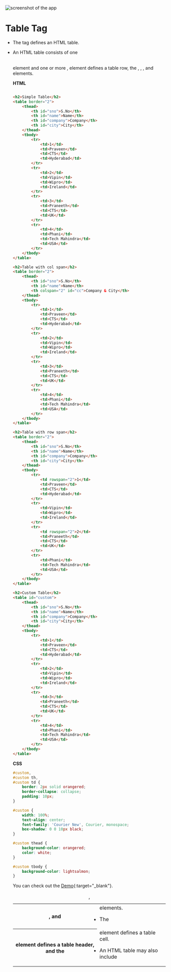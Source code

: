 ![screenshot of the app](https://raw.githubusercontent.com/praveenorugantitech/praveenorugantitech-express-js/master/tech.PNG)


# Table Tag


- The <table> tag defines an HTML table.

- An HTML table consists of one <table> element and one or more <tr>, <th>, and <td> elements.

- The <tr> element defines a table row, the <th> element defines a table header, and the <td> element defines a table cell.

- An HTML table may also include <caption>, <colgroup>, <thead>, <tfoot>, and <tbody> elements.


**HTML**

```HTML

<h2>Simple Table</h2>
<table border="2">
    <thead>
        <th id="sno">S.No</th>
        <th id="name">Name</th>
        <th id="company">Company</th>
        <th id="city">City</th>
    </thead>
    <tbody>
        <tr>
            <td>1</td>
            <td>Praveen</td>
            <td>CTS</td>
            <td>Hyderabad</td>
        </tr>
        <tr>
            <td>2</td>
            <td>Vipin</td>
            <td>Wipro</td>
            <td>Ireland</td>
        </tr>
        <tr>
            <td>3</td>
            <td>Praneeth</td>
            <td>CTS</td>
            <td>UK</td>
        </tr>
        <tr>
            <td>4</td>
            <td>Phani</td>
            <td>Tech Mahindra</td>
            <td>USA</td>
        </tr>
    </tbody>
</table>

<h2>Table with col span</h2>
<table border="2">
    <thead>
        <th id="sno">S.No</th>
        <th id="name">Name</th>
        <th colspan="2" id="cc">Company & City</th>
    </thead>
    <tbody>
        <tr>
            <td>1</td>
            <td>Praveen</td>
            <td>CTS</td>
            <td>Hyderabad</td>
        </tr>
        <tr>
            <td>2</td>
            <td>Vipin</td>
            <td>Wipro</td>
            <td>Ireland</td>
        </tr>
        <tr>
            <td>3</td>
            <td>Praneeth</td>
            <td>CTS</td>
            <td>UK</td>
        </tr>
        <tr>
            <td>4</td>
            <td>Phani</td>
            <td>Tech Mahindra</td>
            <td>USA</td>
        </tr>
    </tbody>
</table>

<h2>Table with row span</h2>
<table border="2">
    <thead>
        <th id="sno">S.No</th>
        <th id="name">Name</th>
        <th id="company">Company</th>
        <th id="city">City</th>
    </thead>
    <tbody>
        <tr>
            <td rowspan="2">1</td>
            <td>Praveen</td>
            <td>CTS</td>
            <td>Hyderabad</td>
        </tr>
        <tr>
            <td>Vipin</td>
            <td>Wipro</td>
            <td>Ireland</td>
        </tr>
        <tr>
            <td rowspan="2">2</td>
            <td>Praneeth</td>
            <td>CTS</td>
            <td>UK</td>
        </tr>
        <tr>
            <td>Phani</td>
            <td>Tech Mahindra</td>
            <td>USA</td>
        </tr>
    </tbody>
</table>

<h2>Custom Table</h2>
<table id="custom">
    <thead>
        <th id="sno">S.No</th>
        <th id="name">Name</th>
        <th id="company">Company</th>
        <th id="city">City</th>
    </thead>
    <tbody>
        <tr>
            <td>1</td>
            <td>Praveen</td>
            <td>CTS</td>
            <td>Hyderabad</td>
        </tr>
        <tr>
            <td>2</td>
            <td>Vipin</td>
            <td>Wipro</td>
            <td>Ireland</td>
        </tr>
        <tr>
            <td>3</td>
            <td>Praneeth</td>
            <td>CTS</td>
            <td>UK</td>
        </tr>
        <tr>
            <td>4</td>
            <td>Phani</td>
            <td>Tech Mahindra</td>
            <td>USA</td>
        </tr>
    </tbody>
</table>

```

**CSS**

```CSS
#custom,
#custom th,
#custom td {
    border: 2px solid orangered;
    border-collapse: collapse;
    padding: 10px;
}

#custom {
    width: 100%;
    text-align: center;
    font-family: 'Courier New', Courier, monospace;
    box-shadow: 0 0 10px black;
}

#custom thead {
    background-color: orangered;
    color: white;
}

#custom tbody {
    background-color: lightsalmon;
}

```
You can check out the [Demo](https://praveenorugantitech.github.io/praveenorugantitech-html/10_Table/Demo){:target="_blank"}.






